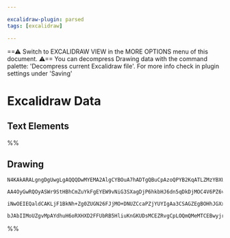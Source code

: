 ```yaml
---

excalidraw-plugin: parsed
tags: [excalidraw]

---
```

==⚠  Switch to EXCALIDRAW VIEW in the MORE OPTIONS menu of this document. ⚠== You can decompress Drawing data with the command palette: 'Decompress current Excalidraw file'. For more info check in plugin settings under 'Saving'


# Excalidraw Data
## Text Elements
%%
## Drawing
```compressed-json
N4KAkARALgngDgUwgLgAQQQDwMYEMA2AlgCYBOuA7hADTgQBuCpAzoQPYB2KqATLZMzYBXUtiRoIACyhQ4zZAHoFAc0JRJQgEYA6bGwC2CgF7N6hbEcK4OCtptbErHALRY8RMpWdx8Q1TdIEfARcZgRmBShcZQUebQA2bQB2GjoghH0EDihmbgBtAF1+CFw4OABlKKhxVFAwSHUMmogiZWlU+oZCBAoAIVxsAGtlUmEOYgBhNnw2Um4IAGIAMxWx

AA4OyGwRQOyASWr9StHBhCmZuYkFgEYEW9vNiG3SXagDjP6hkbHJ6dn5qDkDjMOC4V6PZ6vd76ABihHw+EqMGC80EHghOyyb0OxzYpwA6iR1Nw+OAtpj9jjAXiEEiURI0SQMS8sdCAErCNoccK5NDXfjklmUjIAeVB2DUMG41wADDKBU8KdiMjDOFAYbh9PCpWgAKwKyGsw6q7LlQhGGo8eVkxVC5X6AAqWCgAEFWlwJMEllBmVCqWDXS82BRJCF

iNwOEIEQaldCAKLjF1BkNh+Zg0ZUGN26FJjMO+DNUZCcaPZjYUYIgAa3CSAGZEgBOHhJGXxHgNtZrHhra6kzpliv4ACa3F1uob2h7SXiaySHa7Pb7kCMbAM3DqnXoBCENWuZIAvlm/RkOcXiNzmLz0EWSwqRiQzRaSdbOvfiJUEHBR3fSCQALJsMQCAJrgmjBOGaBLAQYQ/iQ5z/GgG6QL00wQdeyiaLgAAUPBjtQvAACx8Kg1y6vE+EytouoAJS

bJAbIIMoUZgvMpAYdhuH6oRXHXD2FFUbRB5HliuKnGKUDsMCEZRvgCpLOQmQMeMTCEBwyjrmSkBZKB4HcICO4ClsRBfmg+kIIZEAcJqNRmRZwhQEQ3J6aQO5CTadgAFYINgOTlFZcAAUBIFgQgaFQfgME2gMEmMA6q74Bp9QNAWqLpD5kl0YqzBQAY+aINJ0aaS0bBDKF3DhZFSUtKErrpbF8UFfgB7gIedBLPC4TrvuID7kAA==
```
%%
